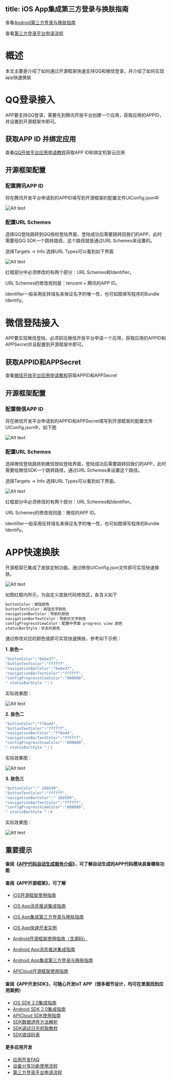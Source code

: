 title: iOS App集成第三方登录与换肤指南
---

查看[Android第三方登录与换肤指南](/zh-cn/AppDev/Android第三方登录与换肤.html)

查看[第三方登录平台申请流程](/zh-cn/AppDev/third-party.html)


# 概述
本文主要是介绍了如何通过开源框架快速支持QQ和微信登录，并介绍了如何实现app快速换肤
# QQ登录接入
APP要支持QQ登录，需要先到腾讯开放平台创建一个应用，获取应用的APPID，并设置到开源框架中即可。
## 获取APP ID 并绑定应用
查看[QQ开放平台应用申请教程](http://docs.gizwits.com/zh-cn/AppDev/third-party.html#腾讯QQ)获取APP ID和绑定机智云应用

## 开源框架配置
### 配置腾讯APP ID
将在腾讯开发平台申请到的APPID填写到开源框架的配置文件UIConfig.json中

![Alt text](/assets/zh-cn/AppDev/AppFrame/ios/change/1478084069770.png)

### 配置URL Schemes
选择QQ登陆跳转到QQ授权登陆界面，登陆成功后需要跳转回我们的APP，此时需要给QQ SDK一个跳转路径，这个路径就是通过URL Schemes来设置的。

   选择Targets -> Info 选择URL Types可以看到如下界面

![Alt text](/assets/zh-cn/AppDev/AppFrame/ios/change/1478084102806.png)

红框部分中必须修改的有两个部分：URL Schemes和Identifier。

URL Schemes的修改规则是：tencent + 腾讯的APP ID。

Identifier一般采用反转域名来保证名字的唯一性，也可如图填写程序的Bundle Identify。

# 微信登陆接入
APP要实现微信登陆，必须前往微信开放平台申请一个应用，获取应用的APPID和APPSecret并且配置到开源框架中即可。

## 获取APPID和APPSecret
查看[微信开放平台应用申请教程](http://docs.gizwits.com/zh-cn/AppDev/third-party.html#微信)获取APPID和APPSecret

## 开源框架配置
### 配置微信APP ID
将在微信开发平台申请到的APPID和APPSecret填写到开源框架的配置文件UIConfig.json中，如下图

![Alt text](/assets/zh-cn/AppDev/AppFrame/ios/change/1478084442460.png)

### 配置URL Schemes

选择微信登陆跳转到微信授权登陆界面，登陆成功后需要跳转回我们的APP，此时需要给微信SDK一个跳转路径，通过URL Schemes来设置这个路径。

选择Targets -> Info 选择URL Types可以看到如下界面。

![Alt text](/assets/zh-cn/AppDev/AppFrame/ios/change/1478084496344.png)

红框部分中必须修改的有两个部分：URL Schemes和Identifier。

URL Schemes的修改规则是：微信的APP ID。

Identifier一般采用反转域名来保证名字的唯一性，也可如图填写程序的Bundle Identify。

# APP快速换肤
开源框架已集成了皮肤定制功能。通过修改UIConfig.json文件即可实现快速换肤。

![Alt text](/assets/zh-cn/AppDev/AppFrame/ios/change/1478084543501.png)

如图红框内所示，为自定义皮肤代码修改区，各含义如下

```objectivec
buttonColor：按钮颜色
buttonTextColor：按钮文字颜色
navigationBarColor：导航栏颜色
navigationBarTextColor：导航栏文字颜色
configProgressViewColor：配置中界面 progress view 颜色
statusBarStyle：状态栏颜色
```
通过修改对应的颜色值即可实现快速换肤，参考如下示例：

**1. 肤色一**

```objectivec
"buttonColor":"6ebe37",
"buttonTextColor":"ffffff",
"navigationBarColor":"6ebe37",
"navigationBarTextColor":"ffffff",
"configProgressViewColor":"000000",
" statusBarStyle "：1
```
实际效果图：

![Alt text](/assets/zh-cn/AppDev/AppFrame/ios/change/1478096446835.png)

**2. 肤色二**
```objectivec
"buttonColor":"ff8a44",
"buttonTextColor":"ffffff",
"navigationBarColor":"ff8a44",
"navigationBarTextColor":"ffffff",
"configProgressViewColor":"000000",
" statusBarStyle "：1
```
实际效果图：

![Alt text](/assets/zh-cn/AppDev/AppFrame/ios/change/1478096491169.png)

**3. 肤色三**

```objectivec
"buttonColor":" 16b599",
"buttonTextColor":"ffffff",
"navigationBarColor":" 16b599",
"navigationBarTextColor":"ffffff",
"configProgressViewColor":"000000",
" statusBarStyle "：0
```
实际效果图：

![Alt text](/assets/zh-cn/AppDev/AppFrame/ios/change/1478096529940.png)





## 	重要提示

#### 查阅《[APP代码自动生成服务介绍](http://docs.gizwits.com/zh-cn/UserManual/devApp.html)》，可了解自动生成的APP代码模块具备哪些功能

#### 查阅《APP开源框架》，可了解

 - [iOS开源框架使用指南](http://docs.gizwits.com/zh-cn/AppDev/iosframe.html)
 
 - [iOS App消息推送集成指南](http://docs.gizwits.com/zh-cn/AppDev/iOS%E6%B6%88%E6%81%AF%E6%8E%A8%E9%80%81.html)
 
 - [iOS App集成第三方登录与换肤指南](http://docs.gizwits.com/zh-cn/AppDev/iOS%E7%AC%AC%E4%B8%89%E6%96%B9%E7%99%BB%E9%99%86%E4%B8%8E%E6%8D%A2%E8%82%A4.html)
 - [iOS App快速开发实例](http://docs.gizwits.com/zh-cn/quickstart/iOSAPPFrame.html)
 - [Android开源框架使用指南（含源码）](http://docs.gizwits.com/zh-cn/AppDev/Android%E5%BC%80%E6%BA%90%E6%A1%86%E6%9E%B6%E4%BD%BF%E7%94%A8%E6%8C%87%E5%8D%97.html)
 - [Android App消息推送集成指南](http://docs.gizwits.com/zh-cn/AppDev/Android%E6%B6%88%E6%81%AF%E6%8E%A8%E9%80%81.html)
 - [Android App集成第三方登录与换肤指南](http://docs.gizwits.com/zh-cn/AppDev/Android%E7%AC%AC%E4%B8%89%E6%96%B9%E7%99%BB%E5%BD%95%E4%B8%8E%E6%8D%A2%E8%82%A4.html)
 - [APICloud开源框架使用指南](http://docs.gizwits.com/zh-cn/AppDev/APICloudFrame.html)
 
#### 查阅《APP开发SDK》，可随心开发IoT APP（很多细节设计，均可在里面找到应用案例）
 
 - [iOS SDK 2.0集成指南](http://docs.gizwits.com/zh-cn/AppDev/iOSSDKA2.html)
 - [Android SDK 2.0集成指南](http://docs.gizwits.com/zh-cn/AppDev/AndroidSDKA2.html)
 - [APICloud SDK使用指南](http://docs.gizwits.com/zh-cn/AppDev/APICloudWifiSDK.html)
 - [SDK数据透传方法解析](http://docs.gizwits.com/zh-cn/AppDev/SDK%E6%95%B0%E6%8D%AE%E9%80%8F%E4%BC%A0%E6%96%B9%E6%B3%95%E8%A7%A3%E6%9E%90.html)
 - [SDK调试日志抓取教程](http://docs.gizwits.com/zh-cn/AppDev/SDK%E8%B0%83%E8%AF%95%E6%97%A5%E5%BF%97%E6%8A%93%E5%8F%96%E6%95%99%E7%A8%8B.html)
 - [SDK错误码表](http://docs.gizwits.com/zh-cn/AppDev/sdk_error.html)
 
#### 更多应用开发

 - [应用开发FAQ](http://docs.gizwits.com/zh-cn/AppDev/%E5%BA%94%E7%94%A8%E5%BC%80%E5%8F%91FAQ.html)
 - [设备分享功能使用流程](http://docs.gizwits.com/zh-cn/Cloud/SharingSDK.html)
 - [第三方登录平台申请流程](http://docs.gizwits.com/zh-cn/AppDev/third-party.html)


